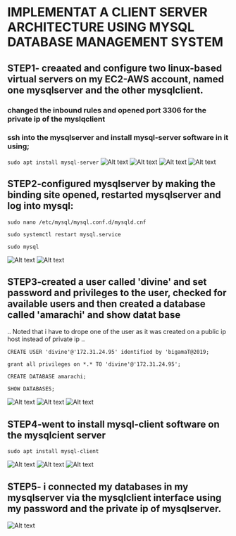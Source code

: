 # IMPLEMENTAT A CLIENT SERVER ARCHITECTURE USING MYSQL DATABASE MANAGEMENT SYSTEM 

## STEP1- creaated and configure two linux-based virtual servers on my EC2-AWS account, named one mysqlserver and the other mysqlclient.

### changed the inbound rules and opened port 3306 for the private ip of the myslqclient 

### ssh into the mysqlserver and install mysql-server software in it using;

`sudo apt install mysql-server`
![Alt text](<image/mysqlser-mysqlclinet lunched.png>)
![Alt text](image/setting-inboundrules.png)
![Alt text](image/sshto-installmysql-server.png)
![Alt text](image/confirmed-mysqlserver-running.png)

## STEP2-configured mysqlserver by making the binding site opened, restarted mysqlserver and log into mysql:

`sudo nano /etc/mysql/mysql.conf.d/mysqld.cnf` 

`sudo systemctl restart mysql.service`

`sudo mysql`

![Alt text](image/configure-mysqlserver.png)
![Alt text](image/mysqlserver-restarted-lunchmysql.png)


## STEP3-created a user called 'divine' and set password and privileges to the user, checked for available users and then created a database called 'amarachi' and show datat base

.. Noted that i have to drope one of the user as it was created on a public ip host instead of private ip ..

`CREATE USER 'divine'@'172.31.24.95' identified by 'bigamaT@2019;`

`grant all privileges on *.* TO 'divine'@'172.31.24.95';`

`CREATE DATABASE amarachi;`

`SHOW DATABASES;`

![Alt text](image/settingmysql-password-privileges.png)
![Alt text](image/check4available-user.png)
![Alt text](image/create-and-show-databases.png)


## STEP4-went to install mysql-client software on the mysqlcient server

`sudo apt install mysql-client`

![Alt text](image/sshintomysql-client.png)
![Alt text](image/installingmysql-client.png)
![Alt text](image/installingmysql-clientdone.png)


## STEP5- i connected my databases in my mysqlserver via the mysqlclient interface using my password and the private ip of mysqlserver.
![Alt text](<image/successfully connected.png>)

